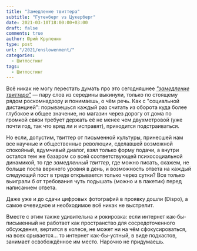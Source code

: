 ```yaml
---
title: "Замедление твиттера"
subtitle: "Гутенберг vs Цукерберг"
date: 2021-03-10T18:00:00+03:00
draft: false
comments: true
author: Юрий Крупенин
type: post
url: "/2021/enslowenment/"
categories:
  - Шитпостинг
tags:
  - Шитпостинг
---
```


Всё никак не могу перестать думать про это сегодняшнее [*"замедление твиттера"*](https://tjournal.ru/internet/351274-rezonans-zamedlenie-tvittera-roskomnadzorom) — пару слов из середины выкинули, только по стоящему рядом роскомнадзору и понимаешь, о чём речь. Как с "социальной дистанцией": порываешься каждый раз считать из оборота куда более глубокое и общее значение, но магазин через дорогу от дома по громкой связи требует держать её не менее чем двухметровой (уже почти год, так что вряд ли и исправят), приходится подстраиваться.

Но если, допустим, твиттер от письменной культуры, принесшей нам все научные и общественные революции, сделавшей возможной спокойный, вдумчивый диалог, взял только форму подачи, а внутри остался тем же базаром со всей соответствующей психосоциальной динамикой, то где *замедленный твиттер*, где можно писать, скажем, не больше поста верхнего уровня в день, и возможность ответа на каждый следующий пост в треде открывается только через сутки? Все только выиграли б от требования чуть подышать (можно и в пакетик) перед написанием ответа.

Даже уже и до сдачи цифровых фотографий в проявку дошли (Dispo), а самое очевидное и необходимое всё никак не выстрелит.

Вместе с этим также удивительна и рокировка: если интернет как-бы-письменный не работает как пространство для сосредоточенного обсуждения, вертится в колесе, не может ни на чём сфокусироваться, на всех срывается... то интернет как-бы-устный, в виде подкастов, занимает освобождённое им место. Нарочно не придумаешь.